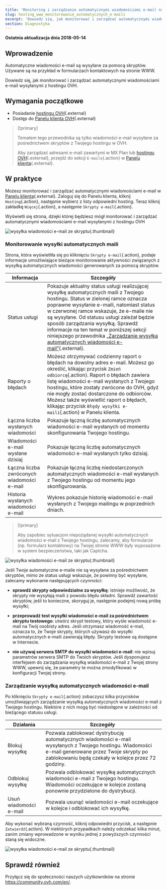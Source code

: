 ```yaml
---
title: 'Monitoring i zarządzanie automatycznymi wiadomościami e-mail na Twoim hostingu'
slug: hosting_www_monitorowanie_automatycznych_e-maili
excerpt: 'Dowiedz się, jak monitorować i zarządzać automatycznymi wiadomościami e-mail wysyłanymi z hostingu OVH'
section: Diagnostyka
---
```


**Ostatnia aktualizacja dnia 2018-05-14**

## Wprowadzenie

Automatyczne wiadomości e-mail są wysyłane za pomocą skryptów. Używane są na przykład w formularzach kontaktowych na stronie WWW.

Dowiedz się, jak monitorować i zarządzać automatycznymi wiadomościami e-mail wysyłanymi z hostingu OVH.

## Wymagania początkowe

- Posiadanie [hostingu OVH](https://www.ovhcloud.com/pl/web-hosting/){.external}
- Dostęp do [Panelu klienta OVH](https://www.ovh.com/auth/?action=gotomanager&from=https://www.ovh.pl/&ovhSubsidiary=pl){.external}

> [!primary]
>
> Tematem tego przewodnika są tylko wiadomości e-mail wysyłane za pośrednictwem skryptów z Twojego hostingu w OVH.
>
> Aby zarządzać adresami e-mail zawartymi w MX Plan lub [hostingu OVH](https://www.ovhcloud.com/pl/web-hosting/){.external}, przejdź do sekcji `E-maile`{.action} w [Panelu klienta](https://www.ovh.com/auth/?action=gotomanager&from=https://www.ovh.pl/&ovhSubsidiary=pl){.external}.
>

## W praktyce

Możesz monitorować i zarządzać automatycznymi wiadomościami e-mail w [Panelu klienta](https://www.ovh.com/auth/?action=gotomanager&from=https://www.ovh.pl/&ovhSubsidiary=pl){.external}. Zaloguj się do Panelu klienta, kliknij `Hosting`{.action}, następnie wybierz z listy odpowiedni hosting. Teraz kliknij zakładkę `Więcej`{.action}, a następnie `Skrypty e-mail`{.action}.

Wyświetli się strona, dzięki której będziesz mógł monitorować i zarządzać automatycznymi wiadomościami e-mail wysyłanymi z hostingu OVH

![wysyłka wiadomości e-mail ze skryptu](images/monitoring-automatic-emails-step1.png){.thumbnail}

### Monitorowanie wysyłki automatycznych maili

Strona, która wyświetliła się po kliknięciu `Skrypty e-mail`{.action}, podaje informacje umożliwiające bieżące monitorowanie aktywności związanych z wysyłką automatycznych wiadomości generowanych za pomocą skryptów. 

|Informacja|Szczegóły|
|---|---|
|Status usługi|Pokazuje aktualny status usługi realizującej wysyłkę automatycznych maili z Twojego hostingu. Status w zielonej ramce oznacza poprawne wysyłanie e-maili, natomiast status w czerwonej ramce wskazuje, że e-maile nie są wysyłane. Od statusu usługi zależał będzie sposób zarządzania wysyłką. Sprawdź informacje na ten temat w poniższej sekcji niniejszego przewodnika [„Zarządzanie wysyłką automatycznych wiadomości e-mail”](https://docs.ovh.com/pl/hosting/hosting_www_monitorowanie_automatycznych_e-maili/#zarzadzanie-wysylka-automatycznych-wiadomosci-e-mail){.external}.|
|Raporty o błędach|Możesz otrzymywać codzienny raport o błędach na dowolny adres e-mail. Możesz go określić, klikając przycisk `Zmień odbiorcę`{.action}. Raport o błędach zawiera listę wiadomości e-mail wysłanych z Twojego hostingu, które zostały zwrócone do OVH, gdyż nie mogły zostać dostarczone do odbiorców. Możesz także wyświetlić raport o błędach, klikając przycisk `Błędy wysyłki e-maili`{.action} w Panelu klienta.|
|Łączna liczba wysłanych wiadomości|Pokazuje łączną liczbę automatycznych wiadomości e-mail wysłanych od momentu skonfigurowania Twojego hostingu.|
|Wiadomości e-mail wysłane dzisiaj|Pokazuje łączną liczbę automatycznych wiadomości e-mail wysłanych tylko dzisiaj.|
|Łączna liczba zwróconych wiadomości e-mail|Pokazuje łączną liczbę niedostarczonych automatycznych wiadomości e-mail wysłanych z Twojego hostingu od momentu jego skonfigurowania.|
|Historia wysłanych wiadomości e-mail|Wykres pokazuje historię wiadomości e-mail wysłanych z Twojego mailingu w poprzednich dniach.|

> [!primary]
>
> Aby zapobiec sytuacjom niepożądanej wysyłki automatycznych wiadomości e-mail z Twojego hostingu, zalecamy, aby formularze (np. formularz kontaktowy) na Twojej stronie WWW były wyposażone w system bezpieczeństwa, taki jak Captcha.
>

![wysyłka wiadomości e-mail ze skryptu](images/monitoring-automatic-emails-step2.png){.thumbnail}

Jeśli Twoje automatyczne e-maile nie są wysyłane za pośrednictwem skryptów, mimo że status usługi wskazuje, że powinny być wysyłane, zalecamy wykonanie następujących czynności:

- **sprawdź skrypty odpowiedzialne za wysyłkę**: istnieje możliwość, że skrypty nie wysyłają maili z powodu błędu składni. Sprawdź zawartość skryptów, jeśli to konieczne, skoryguj je, następnie podejmij nową próbę wysyłki;

- **przeprowadź test wysyłki wiadomości e-mail za pośrednictwem skryptu testowego**: utwórz skrypt testowy, który wyśle wiadomość e-mail na Twój osobisty adres. Jeśli otrzymasz wiadomość e-mail, oznacza to, że Twoje skrypty, których używasz do wysyłki automatycznych e-maili zawierają błędy. Skrypty testowe są dostępne w Internecie.

- **nie używaj serwera SMTP do wysyłki wiadomości e-mail**: nie wpisuj parametrów serwera SMTP do Twoich skryptów. Jeśli dysponujesz interfejsem do zarządzania wysyłką wiadomości e-mail z Twojej strony WWW, upewnij się, że parametry te można zmodyfikować w konfiguracji Twojej strony.

### Zarządzanie wysyłką automatycznych wiadomości e-mail

Po kliknięciu `Skrypty e-mail`{.action} zobaczysz kilka przycisków umożliwiających zarządzanie wysyłką automatycznych wiadomości e-mail z Twojego hostingu. Niektóre z nich mogą być niedostępne w zależności od bieżącego statusu usługi.

|Działania|Szczegóły|
|---|---|
|Blokuj wysyłkę|Pozwala zablokować dystrybucję automatycznych wiadomości e-mail wysyłanych z Twojego hostingu. Wiadomości e-mail generowane przez Twoje skrypty po zablokowaniu będą czekały w kolejce przez 72 godziny. |
|Odblokuj wysyłkę|Pozwala odblokować wysyłkę automatycznych wiadomości e-mail z Twojego hostingu. Wiadomości oczekujące w kolejce zostaną ponownie przydzielone do dystrybucji.|
|Usuń wiadomości e-mail|Pozwala usunąć wiadomości e-mail oczekujące w kolejce i odblokować ich wysyłkę.|

Aby wykonać wybraną czynność, kliknij odpowiedni przycisk, a następnie `Zatwierdź`{.action}. W niektórych przypadkach należy odczekać kilka minut, zanim zmiany wprowadzone w wyniku jednej z powyższych czynności staną się widoczne.

![wysyłka wiadomości e-mail ze skryptu](images/monitoring-automatic-emails-step3.png){.thumbnail}

## Sprawdź również

Przyłącz się do społeczności naszych użytkowników na stronie <https://community.ovh.com/en/>.